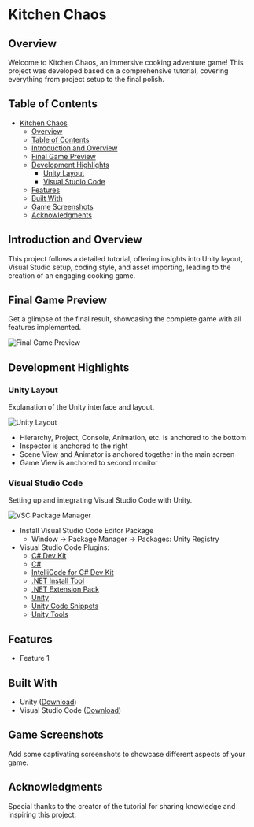 # Kitchen Chaos

## Overview

Welcome to Kitchen Chaos, an immersive cooking adventure game! This project was developed based on a comprehensive tutorial, covering everything from project setup to the final polish.

## Table of Contents

- [Kitchen Chaos](#kitchen-chaos)
  - [Overview](#overview)
  - [Table of Contents](#table-of-contents)
  - [Introduction and Overview](#introduction-and-overview)
  - [Final Game Preview](#final-game-preview)
  - [Development Highlights](#development-highlights)
    - [Unity Layout](#unity-layout)
    - [Visual Studio Code](#visual-studio-code)
  - [Features](#features)
  - [Built With](#built-with)
  - [Game Screenshots](#game-screenshots)
  - [Acknowledgments](#acknowledgments)

## Introduction and Overview

This project follows a detailed tutorial, offering insights into Unity layout, Visual Studio setup, coding style, and asset importing, leading to the creation of an engaging cooking game.

## Final Game Preview

Get a glimpse of the final result, showcasing the complete game with all features implemented.

![Final Game Preview](link_to_image_or_gif)

## Development Highlights

### Unity Layout

Explanation of the Unity interface and layout.

![Unity Layout](../screenshots/screenshots/UnityLayout.png?raw=true)

- Hierarchy, Project, Console, Animation, etc. is anchored to the bottom
- Inspector is anchored to the right
- Scene View and Animator is anchored together in the main screen
- Game View is anchored to second monitor

### Visual Studio Code

Setting up and integrating Visual Studio Code with Unity.

![VSC Package Manager](../screenshots/screenshots/VSCPackageManager.png)

- Install Visual Studio Code Editor Package
  - Window → Package Manager → Packages: Unity Registry
- Visual Studio Code Plugins:
  - [C# Dev Kit](https://marketplace.visualstudio.com/items?itemName=ms-dotnettools.csdevkit)
  - [C#](https://marketplace.visualstudio.com/items?itemName=ms-dotnettools.csharp)
  - [IntelliCode for C# Dev Kit](https://marketplace.visualstudio.com/items?itemName=ms-dotnettools.vscodeintellicode-csharp)
  - [.NET Install Tool](https://marketplace.visualstudio.com/items?itemName=ms-dotnettools.vscode-dotnet-runtime)
  - [.NET Extension Pack](https://marketplace.visualstudio.com/items?itemName=ms-dotnettools.vscode-dotnet-pack)
  - [Unity](https://marketplace.visualstudio.com/items?itemName=VisualStudioToolsForUnity.vstuc)
  - [Unity Code Snippets](https://marketplace.visualstudio.com/items?itemName=kleber-swf.unity-code-snippets)
  - [Unity Tools](https://marketplace.visualstudio.com/items?itemName=Tobiah.unity-tools)

## Features

- Feature 1

## Built With

- Unity ([Download](https://unity.com/))
- Visual Studio Code ([Download](https://code.visualstudio.com/))

## Game Screenshots

Add some captivating screenshots to showcase different aspects of your game.

## Acknowledgments

Special thanks to the creator of the tutorial for sharing knowledge and inspiring this project.
